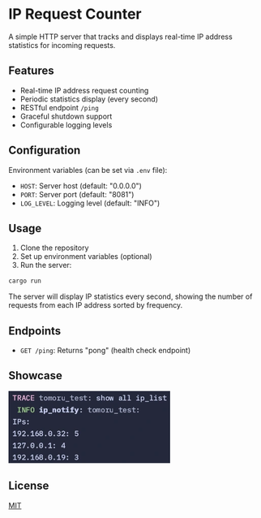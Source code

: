 # IP Request Counter

A simple HTTP server that tracks and displays real-time IP address statistics for incoming requests.

## Features

- Real-time IP address request counting
- Periodic statistics display (every second)
- RESTful endpoint `/ping`
- Graceful shutdown support
- Configurable logging levels

## Configuration

Environment variables (can be set via `.env` file):
- `HOST`: Server host (default: "0.0.0.0")
- `PORT`: Server port (default: "8081")
- `LOG_LEVEL`: Logging level (default: "INFO")

## Usage

1. Clone the repository
2. Set up environment variables (optional)
3. Run the server:
```bash
cargo run
```

The server will display IP statistics every second, showing the number of requests from each IP address sorted by frequency.

## Endpoints

- `GET /ping`: Returns "pong" (health check endpoint)

## Showcase
![showcase](.content/showcase.webp)

## License

[MIT](Readme.md)
